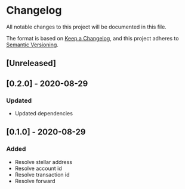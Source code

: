 # Changelog

All notable changes to this project will be documented in this file.

The format is based on [Keep a Changelog](https://keepachangelog.com/en/1.0.0/),
and this project adheres to [Semantic Versioning](https://semver.org/spec/v2.0.0.html).

## [Unreleased]


## [0.2.0] - 2020-08-29
### Updated
 - Updated dependencies


## [0.1.0] - 2020-08-29
### Added
 - Resolve stellar address
 - Resolve account id
 - Resolve transaction id
 - Resolve forward
